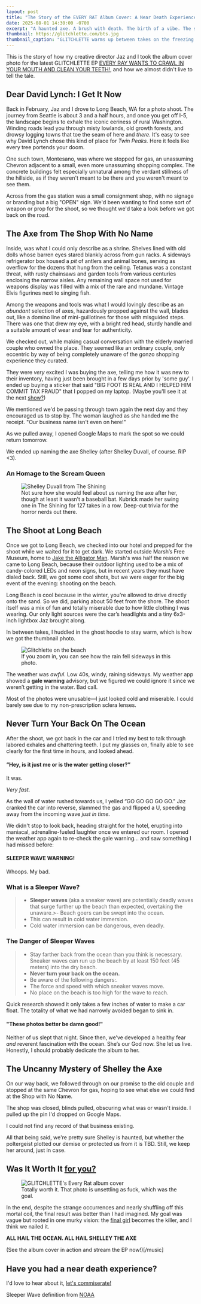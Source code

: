 ```yaml
---
layout: post
title: "The Story of the EVERY RAT Album Cover: A Near Death Experience"
date: 2025-08-01 14:30:00 -0700
excerpt: "A haunted axe. A brush with death. The birth of a vibe. The story behind the EVERY RAT album cover and how Jaz and I almost died getting it."
thumbnail: https://glitchlette.com/bts.jpg
thumbnail_caption: "GLITCHLETTE warms up between takes on the freezing beach in February."
---
```


This is the story of how my creative director Jaz and I took the album cover photo for the latest GLITCHLETTE EP [EVERY RAY WANTS TO CRAWL IN YOUR MOUTH AND CLEAN YOUR TEETH!](/music), and how we almost didn't live to tell the tale. 

## Dear David Lynch: I Get It Now

Back in February, Jaz and I drove to Long Beach, WA for a photo shoot. The journey from Seattle is about 3 and a half hours, and once you get off I-5, the landscape begins to exhale the iconic eeriness of rural Washington. Winding roads lead you through misty lowlands, old growth forests, and drowsy logging towns that toe the seam of here and *there*. It's easy to see why David Lynch chose this kind of place for *Twin Peaks.* Here it feels like every tree portends your doom. 

One such town, Montesano, was where we stopped for gas, an unassuming Chevron adjacent to a small, even more unassuming shopping complex. The concrete buildings felt especially unnatural among the verdant stillness of the hillside, as if they weren't meant to be there and you weren't meant to see them. 

Across from the gas station was a small consignment shop, with no signage or branding but a big "OPEN" sign. We'd been wanting to find some sort of weapon or prop for the shoot, so we thought we'd take a look before we got back on the road. 

## The Axe from The Shop With No Name

Inside, was what I could only  describe as a shrine. Shelves lined with old dolls whose barren eyes stared blankly across from gun racks. A sideways refrigerator box housed a *pit* of antlers and animal bones, serving as overflow for the dozens that hung from the ceiling. Tetanus was a constant threat, with rusty chainsaws and garden tools from various centuries enclosing the narrow aisles. Any remaining wall space not used for weapons display was filled with a mix of the rare and mundane. Vintage Elvis figurines next to singing fish. 

Among the weapons and tools was what I would lovingly describe as an *abundant* selection of axes,  hazardously propped against the wall, blades out, like a domino line of mini-guillotines for those with misguided steps. There was one that drew my eye, with a bright red head, sturdy handle and a suitable amount of wear and tear for authenticity. 

We checked out, while making casual conversation with the elderly married couple who owned the place. They seemed like an ordinary couple, only eccentric by way of being completely unaware of the gonzo shopping experience they curated. 

They were *very* excited I was buying the axe, telling me how it was new to their inventory, having just been brought in a few days prior by 'some guy'. I ended up buying a sticker that said "BIG FOOT IS REAL AND I HELPED HIM COMMIT TAX FRAUD" that I popped on my laptop. (Maybe you'll see it at the next [show?](/shows))

 We mentioned we'd be passing through town again the next day and they encouraged us to stop by. The woman laughed as she handed me the receipt. "Our business name isn't even on here!"

As we pulled away, I opened Google Maps to mark the spot so we could return tomorrow. 

We ended up naming the axe Shelley (after Shelley Duvall, of course. RIP <3).

### An Homage to the Scream Queen 
<figure>
  <img src="https://pyxis.nymag.com/v1/imgs/481/940/29ff3982bc6fc7b699a298fe651df6808b-08-shelley-duvall-the-shining.1x.rsquare.w1400.jpg" alt="Shelley Duvall from The Shining" class="blog-post-image">
  <br><figcaption>Not sure how she would feel about us naming the axe after her, though at least it wasn’t a baseball bat. Kubrick made her swing one in The Shining for 127 takes in a row. Deep-cut trivia for the horror nerds out there.</figcaption>
</figure>

## The Shoot at Long Beach

Once we got to Long Beach, we checked into our hotel and prepped for the shoot while we waited for it to get dark. We started outside Marsh’s Free Museum, home to [Jake the Alligator Man](https://en.wikipedia.org/wiki/Jake_the_Alligator_Man). Marsh's was half the reason we came to Long Beach, because their outdoor lighting used to be a mix of candy-colored LEDs and neon signs, but in recent years they must have dialed back. Still, we got some cool shots, but we were eager for the big event of the evening: shooting on the beach. 

Long Beach is cool because in the winter, you're allowed to drive directly onto the sand. So we did, parking about 50 feet from the shore. The shoot itself was a mix of fun and totally miserable due to how little clothing I was wearing. Our only light sources were the car’s headlights and a tiny 6x3-inch lightbox Jaz brought along.

In between takes, I huddled in the ghost hoodie to stay warm, which is how we got the thumbnail photo.

<figure>
  <img src="/photos/feltcute.jpeg" alt="Glitchlette on the beach" class="blog-post-image">
  <br><figcaption>If you zoom in, you can see how the rain fell sideways in this photo.</figcaption>
</figure>

The weather was *awful*. Low 40s, windy, raining sideways. My weather app showed a **gale warning** advisory, but we figured we could ignore it since we weren’t getting in the water. Bad call.

Most of the photos were unusable—I just looked cold and miserable. I could barely see due to my non-prescription sclera lenses.  

## Never Turn Your Back On The Ocean

After the shoot, we got back in the car and I tried my best to talk through labored exhales and chattering teeth. I put my glasses on, finally able to see clearly for the first time in hours, and looked ahead.

 #### “Hey, is it just me or is the water getting closer?”

It was.

*Very fast.*

As the wall of water rushed towards us, I yelled “GO GO GO GO GO." Jaz cranked the car into reverse, slammed the gas and flipped a U, speeding away from the incoming wave *just in time.* 

We didn't stop to look back, heading straight for the hotel, erupting into maniacal, adrenaline-fueled laughter once we entered our room. I opened the weather app again to re-check the gale warning… and saw something I had missed before:

 #### SLEEPER WAVE WARNING!

Whoops. My bad. 

### What is a Sleeper Wave?
>- **Sleeper waves** (aka a sneaker wave) are potentially deadly waves that surge further up the beach than expected, overtaking the unaware.>- Beach goers can be swept into the ocean.
>- This can result in cold water immersion.
>- Cold water immersion can be dangerous, even deadly.

### The Danger of Sleeper Waves
>- Stay farther back from the ocean than you think is necessary. Sneaker waves can run up the beach by at least 150 feet (45 meters) into the dry beach.
>- **Never turn your back on the ocean.**
>- Be aware of the following dangers:.
>- The force and speed with which sneaker waves move.
>- No place on the beach is too high for the wave to reach.


Quick research showed it only takes a few inches of water to make a car float. The totality of what we had narrowly avoided began to sink in. 

#### "These photos better be damn good!"

Neither of us slept that night. Since then, we’ve developed a healthy fear *and* reverent fascination with the ocean. She’s our God now. She let us live. Honestly, I should probably dedicate the album to her.

## The Uncanny Mystery of Shelley the Axe

On our way back, we followed through on our promise to the old couple and stopped at the same Chevron for gas, hoping to see what else we could find at the Shop with No Name. 

The shop was closed, blinds pulled, obscuring what was or wasn't inside. I pulled up the pin I'd dropped on Google Maps. 

I could not find any record of that business existing. 

All that being said, we're pretty sure Shelley is haunted, but whether the poltergeist plotted our demise or protected us from it is TBD. Still, we keep her around, just in case. 

## Was It Worth It [for you?](https://glitchlette.bandcamp.com/track/shroud) 
<figure>
  <img src="/photos/EVERYRAT_OG.jpg" alt="GLITCHLETTE's Every Rat album cover" class="blog-post-image">
  <br><figcaption>Totally worth it. That photo is unsettling as fuck, which was the goal.</figcaption>
</figure>

In the end, despite the strange occurrences and nearly shuffling off this mortal coil, the final result was better than I had imagined. My goal was vague but rooted in one murky vision: the [final girl](https://en.wikipedia.org/wiki/Final_girl) becomes the killer, and I think we nailed it. 

**ALL HAIL THE OCEAN. ALL HAIL SHELLEY THE AXE**

(See the album cover in action and stream the EP now!)[/music]
## Have you had a near death experience? 

I'd love to hear about it, [let's commiserate!](https://glitchlette.com/guestbook)


Sleeper Wave definition from [NOAA](https://www.weather.gov/safety/sneaker-waves)
